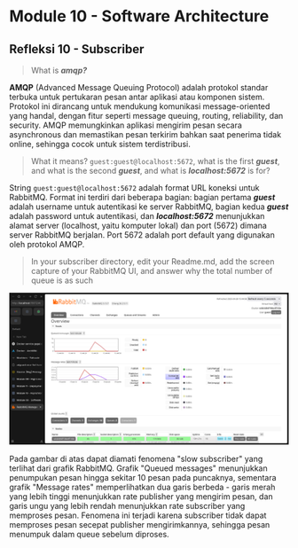 # Module 10 - Software Architecture

## Refleksi 10 - Subscriber

> What is **_amqp?_**

**AMQP** (Advanced Message Queuing Protocol) adalah protokol standar terbuka untuk pertukaran pesan antar aplikasi atau komponen sistem. Protokol ini dirancang untuk mendukung komunikasi message-oriented yang handal, dengan fitur seperti message queuing, routing, reliability, dan security. AMQP memungkinkan aplikasi mengirim pesan secara asynchronous dan memastikan pesan terkirim bahkan saat penerima tidak online, sehingga cocok untuk sistem terdistribusi.

> What it means? `guest:guest@localhost:5672`, what is the first **_guest_**, and what is
the second **_guest_**, and what is **_localhost:5672_** is for?

String `guest:guest@localhost:5672` adalah format URL koneksi untuk RabbitMQ. Format ini terdiri dari beberapa bagian: bagian pertama **_guest_** adalah username untuk autentikasi ke server RabbitMQ, bagian kedua **_guest_** adalah password untuk autentikasi, dan **_localhost:5672_** menunjukkan alamat server (localhost, yaitu komputer lokal) dan port (5672) dimana server RabbitMQ berjalan. Port 5672 adalah port default yang digunakan oleh protokol AMQP.

> In your subscriber directory, edit your Readme.md, add the screen capture of your RabbitMQ UI, and answer why the total number of queue is as such

![Slow Subscriber](assets/rabbitmq-slow.png)

Pada gambar di atas dapat diamati fenomena "slow subscriber" yang terlihat dari grafik RabbitMQ. Grafik "Queued messages" menunjukkan penumpukan pesan hingga sekitar 10 pesan pada puncaknya, sementara grafik "Message rates" memperlihatkan dua garis berbeda - garis merah yang lebih tinggi menunjukkan rate publisher yang mengirim pesan, dan garis ungu yang lebih rendah menunjukkan rate subscriber yang memproses pesan. Fenomena ini terjadi karena subscriber tidak dapat memproses pesan secepat publisher mengirimkannya, sehingga pesan menumpuk dalam queue sebelum diproses.

